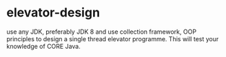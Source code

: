 # elevator-design
 use any JDK, preferably JDK 8  and use collection framework, OOP principles to design a single  thread elevator programme. This will test your knowledge of CORE  Java.
